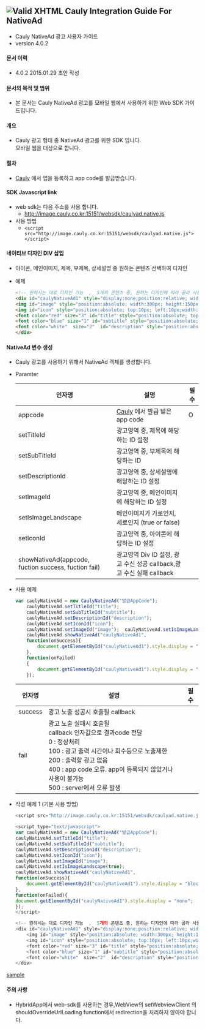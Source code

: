 ![Valid XHTML](http://cauly044.fsnsys.com:10010/images/logo_cauly_main.png) Cauly Integration Guide For NativeAd
----

* Cauly NativeAd 광고 사용자 가이드
* version 4.0.2


#### 문서 이력
* 4.0.2 2015.01.29 초안 작성

#### 문서의 목적 및 범위
* 본 문서는 Cauly NativeAd 광고를 모바일 웹에서 사용하기 위한 Web SDK 가이드입니다. 

#### 개요
* Cauly 광고 형태 중 NativeAd 광고를 위한 SDK 입니다.<br/>모바일 웹을 대상으로 합니다.

#### 절차
* <a href="http://cauly.net" target="_blank">Cauly</a> 에서 앱을 등록하고 app code를 발급받습니다.


#### SDK Javascript link
+  web sdk는 다음 주소를 사용 합니다.
	-   http://image.cauly.co.kr:15151/websdk/caulyad.native.js
+  사용 방법
	- ```<script src="http://image.cauly.co.kr:15151/websdk/caulyad.native.js"></script>```

#### 네이티브 디자인 DIV 삽입
- 아이콘, 메인이미지, 제목, 부제목, 상세설명 중 원하는 콘텐츠 선택하여 디자인

- 예제
	```html
	<!-- 원하시는 대로 디자인 가능  ,  5개의 콘텐츠 중, 원하는 디자인에 따라 골라 사용 가능 -->
	<div id="caulyNativeAd1" style="display:none;position:relative; width:300px; height:300px;">
	<img id="image" style="position:absolute; width:300px; height:150px;"></img>
	<img id="icon" style="position:absolute; top:10px; left:10px;width:50px; height:50px;"></img>
	<font color="red" size="3" id="title" style="position:absolute; top:10px; left:100px;width:200px; height:50px;" ></font>
	<font color="blue" size="1" id="subtitle" style="position:absolute; top:50px; left:100px;width:200px; height:50px;" ></font>
	<font color="white"  size="2"  id="description" style="position:absolute; top:80px; left:100px;width:200px;"></font>
	</div>
	```
#### NativeAd 변수 생성
* Cauly 광고를 사용하기 위해서 NativeAd 객체를 생성합니다.
* Paramter

	인자명|설명|필수
	--- | --- | ---
	appcode|<a href="http://cauly.net" target="_blank">Cauly</a> 에서 발급 받은 app code|O
	setTitleId |광고영역 중, 제목에 해당하는 ID 설정|
	setSubTitleId |광고영역 중, 부제목에 해당하는 ID|
	setDescriptionId|광고영역 중, 상세설명에 해당하는 ID 설정 |
	setImageId|광고영역 중, 메인이미지에 해당하는 ID 설정 |
	setIsImageLandscape|메인이미지가 가로인지, 세로인지 (true or false)|
	setIconId|광고영역 중, 아이콘에 해당하는 ID 설정|
	showNativeAd(appcode, fuction success, fuction fail)|광고영역 Div ID 설정, 광고 수신 성공 callback,광고 수신 실패 callback|





* 사용 예제
	```javascript
	var caulyNativeAd = new CaulyNativeAd("발급AppCode");
		caulyNativeAd.setTitleId("title"); 
		caulyNativeAd.setSubTitleId("subtitle"); 
		caulyNativeAd.setDescriptionId("description"); 
		caulyNativeAd.setIconId("icon");   
		caulyNativeAd.setImageId("image"); 	caulyNativeAd.setIsImageLandscape(true); 
		caulyNativeAd.showNativeAd("caulyNativeAd1", 
		function(onSuccess){
			document.getElementById("caulyNativeAd1").style.display = "block";
		},
		function(onFailed)  
		{
			document.getElementById("caulyNativeAd1").style.display = "none";
		});
	```



	
	인자명|설명|필수
	--- | --- | ---
	success|광고 노출 성공시 호출될 callback|
	fail| 광고 노출 실패시 호출될 <br/>callback 인자값으로 결과code 전달 <br/>0 : 정상처리 <br/>100 : 광고 출력 시간이나 회수등으로 노출제한 <br/>200 : 출력할 광고 없음 <br/>400 : app code 오류. app이 등록되지 않았거나 사용이 불가능 <br/>500 : server에서 오류 발생<br/>|
	


 






* 작성 예제 1 (기본 사용 방법)
	```javascript
	<script src="http://image.cauly.co.kr:15151/websdk/caulyad.native.js"></script>
	
	<script type="text/javascript">
	var caulyNativeAd = new CaulyNativeAd("발급AppCode");
	caulyNativeAd.setTitleId("title"); 
	caulyNativeAd.setSubTitleId("subtitle"); 
	caulyNativeAd.setDescriptionId("description"); 
	caulyNativeAd.setIconId("icon");   
	caulyNativeAd.setImageId("image");
	caulyNativeAd.setIsImageLandscape(true); 
	caulyNativeAd.showNativeAd("caulyNativeAd1", 
	function(onSuccess){
		document.getElementById("caulyNativeAd1").style.display = "block";
	},
	function(onFailed){
	document.getElementById("caulyNativeAd1").style.display = "none";
	});
	</script>
	
	<!-- 원하시는 대로 디자인 가능  ,  5개의 콘텐츠 중, 원하는 디자인에 따라 골라 사용 가능 -->
	<div id="caulyNativeAd1" style="display:none;position:relative; width:300px; height:300px;margin-left: 100px;">
		<img id="image" style="position:absolute; width:300px; height:150px;"></img>
		<img id="icon" style="position:absolute; top:10px; left:10px;width:50px; height:50px;"></img>
		<font color="red" size="3" id="title" style="position:absolute; top:10px; left:100px;width:200px; height:50px;" ></font>
		<font color="blue" size="1" id="subtitle" style="position:absolute; top:50px; left:100px;width:200px; height:50px;" ></font>
		<font color="white"  size="2"  id="description" style="position:absolute; top:80px; left:100px;width:200px;"></font>
	</div>
	```

[sample](http://image.cauly.co.kr:15151/richad/test/native_web/sample/joins.html)
 
####  주의 사항
+ HybridApp에서 web-sdk를 사용하는 경우,WebView의 setWebviewClient 의 shouldOverrideUrlLoading function에서
redirection을 처리하지 않아야 합니다.  

